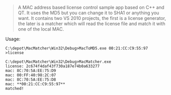 > A MAC address based license control sample app based on C++ and QT. It uses the MD5 but you can change it to SHA1 or anything you want. It contains two VS 2010 projects, the first is a license generator, the later is a matcher which will read the license file and match it with one of the local MAC.

Usage:    
```
C:\depot\MacMatcher\Win32\Debug>MacToMD5.exe 00:21:CC:C9:55:97 >license

C:\depot\MacMatcher\Win32\Debug>MacMatcher.exe
license: 2c674f4daf43f730a187e74b0a633277
mac: 8C:70:5A:EE:75:D9
mac: 00:FF:40:98:2C:07
mac: 8C:70:5A:EE:75:D8
mac: **00:21:CC:C9:55:97**
matched!
```